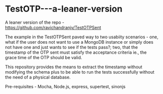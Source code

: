 # TestOTP---a-leaner-version
A leaner version of the repo - https://github.com/ravichandranjv/TestOTPSent

The example in the TestOTPSent paved way to two usabiity scenarios - one, what if the user does not want to use a MongoDB instance or simply does not have one and just wants to see if the tests pass?; two, that the timestamp of the OTP sent must satisfy the acceptance criteria ie., the grace time of the OTP should be valid. 

This repository provides the means to extract the timestamp without modifying the schema plus to be able to run the tests successfully without the need of a physical database.

Pre-requisites - Mocha, Node.js, express, supertest, sinonjs
